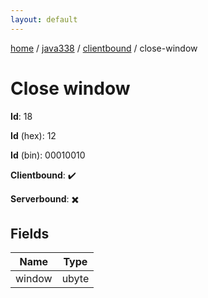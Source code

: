 ```yaml
---
layout: default
---
```


[home](/)  /  [java338](/protocol/java338)  /  [clientbound](/protocol/java338/clientbound)  /  close-window

# Close window

**Id**: 18

**Id** (hex): 12

**Id** (bin): 00010010

**Clientbound**: ✔️

**Serverbound**: ✖️

## Fields

Name | Type
---|---
window | ubyte
